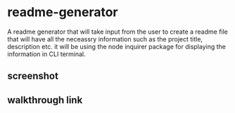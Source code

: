 # readme-generator
A readme generator that will take input from the user to create a readme file that will have all the neceassry information such as the project title, description etc. it will be using the node inquirer package for displaying the information in CLI terminal. 


## screenshot



## walkthrough link

